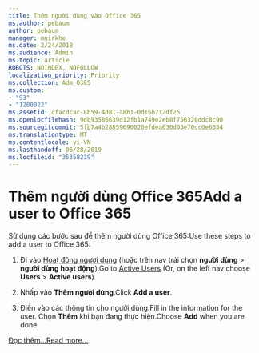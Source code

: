 ```yaml
---
title: Thêm người dùng vào Office 365
ms.author: pebaum
author: pebaum
manager: mnirkhe
ms.date: 2/24/2018
ms.audience: Admin
ms.topic: article
ROBOTS: NOINDEX, NOFOLLOW
localization_priority: Priority
ms.collection: Adm_O365
ms.custom:
- "93"
- "1200022"
ms.assetid: cfacdcac-8b59-4d81-a8b1-0d16b712df25
ms.openlocfilehash: 9db93586639d12fb1a749e2eb8f756320ddc8c90
ms.sourcegitcommit: 5fb7a4b28859690020efdea630d03e70cc0e6334
ms.translationtype: MT
ms.contentlocale: vi-VN
ms.lasthandoff: 06/28/2019
ms.locfileid: "35358239"
---
```

# <a name="add-a-user-to-office-365"></a><span data-ttu-id="41edf-102">Thêm người dùng Office 365</span><span class="sxs-lookup"><span data-stu-id="41edf-102">Add a user to Office 365</span></span>

<span data-ttu-id="41edf-103">Sử dụng các bước sau để thêm người dùng Office 365:</span><span class="sxs-lookup"><span data-stu-id="41edf-103">Use these steps to add a user to Office 365:</span></span>
  
1. <span data-ttu-id="41edf-104">Đi vào [Hoạt động người dùng](https://admin.microsoft.com/Adminportal/Home?source=applauncher#/users) (hoặc trên nav trái chọn **người dùng** \> **người dùng hoạt động**).</span><span class="sxs-lookup"><span data-stu-id="41edf-104">Go to [Active Users](https://admin.microsoft.com/Adminportal/Home?source=applauncher#/users) (Or, on the left nav choose **Users** \> **Active users**).</span></span>

2. <span data-ttu-id="41edf-105">Nhấp vào **Thêm người dùng**.</span><span class="sxs-lookup"><span data-stu-id="41edf-105">Click **Add a user**.</span></span>

3. <span data-ttu-id="41edf-106">Điền vào các thông tin cho người dùng.</span><span class="sxs-lookup"><span data-stu-id="41edf-106">Fill in the information for the user.</span></span> <span data-ttu-id="41edf-107">Chọn **Thêm** khi bạn đang thực hiện.</span><span class="sxs-lookup"><span data-stu-id="41edf-107">Choose **Add** when you are done.</span></span>

[<span data-ttu-id="41edf-108">Đọc thêm...</span><span class="sxs-lookup"><span data-stu-id="41edf-108">Read more...</span></span>](https://support.office.com/article/1970f7d6-03b5-442f-b385-5880b9c256ec)
  